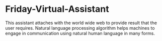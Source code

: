 # Friday-Virtual-Assistant
This assistant attaches with the world wide web to provide result that the user requires. Natural  language processing algorithm helps machines to engage in communication using natural human  language in many forms.

